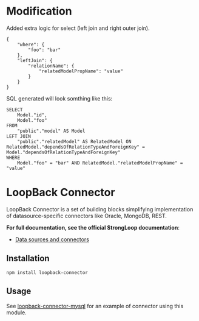 # Modification

Added extra logic for select (left join and right outer join).

    {
        "where": {
            "foo": "bar"
        },
        "leftJoin": {
            "relationName": {
                "relatedModelPropName": "value"
            }
        }
    }

SQL generated will look somthing like this:

    SELECT 
        Model."id",
        Model."foo"
    FROM
        "public"."model" AS Model
    LEFT JOIN
        "public"."relatedModel" AS RelatedModel ON RelatedModel."dependsOfRelationTypeAndForeignKey" = Model."dependsOfRelationTypeAndForeignKey"
    WHERE
        Model."foo" = "bar" AND RelatedModel."relatedModelPropName" = "value"


# LoopBack Connector

LoopBack Connector is a set of building blocks simplifying implementation
of datasource-specific connectors like Oracle, MongoDB, REST.

**For full documentation, see the official StrongLoop documentation**:
 * [Data sources and connectors](http://docs.strongloop.com/display/public/LB/Database+connectors)

## Installation

    npm install loopback-connector

## Usage

See [loopback-connector-mysql](https://github.com/strongloop/loopback-connector-mysql) 
for an example of connector using this module.

